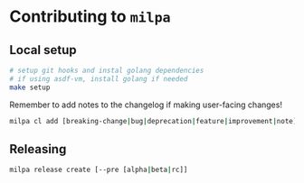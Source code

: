 # Contributing to `milpa`

## Local setup

```sh
# setup git hooks and instal golang dependencies
# if using asdf-vm, install golang if needed
make setup
```

Remember to add notes to the changelog if making user-facing changes!

```sh
milpa cl add [breaking-change|bug|deprecation|feature|improvement|note] MESSAGE
```

## Releasing

```sh
milpa release create [--pre [alpha|beta|rc]]
```
